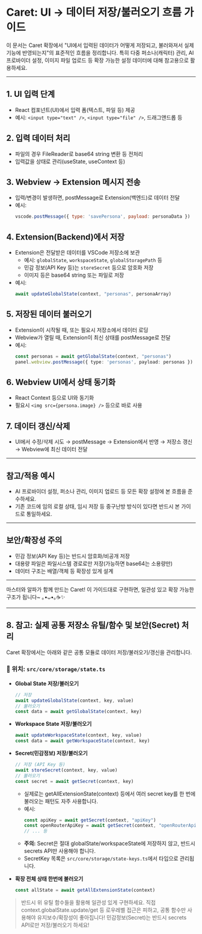 # Caret: UI → 데이터 저장/불러오기 흐름 가이드

이 문서는 Caret 확장에서 "UI에서 입력된 데이터가 어떻게 저장되고, 불러와져서 실제 기능에 반영되는지"의 표준적인 흐름을 정리합니다. 
특히 다중 퍼소나(캐릭터) 관리, AI 프로바이더 설정, 이미지 파일 업로드 등 확장 가능한 설정 데이터에 대해 참고용으로 활용하세요.

---

## 1. UI 입력 단계
- React 컴포넌트(UI)에서 입력 폼(텍스트, 파일 등) 제공
- 예시: `<input type="text" />`, `<input type="file" />`, 드래그앤드롭 등

## 2. 입력 데이터 처리
- 파일의 경우 FileReader로 base64 string 변환 등 전처리
- 입력값을 상태로 관리(useState, useContext 등)

## 3. Webview → Extension 메시지 전송
- 입력/변경이 발생하면, postMessage로 Extension(백엔드)로 데이터 전달
- 예시:
  ```js
  vscode.postMessage({ type: 'savePersona', payload: personaData })
  ```

## 4. Extension(Backend)에서 저장
- Extension은 전달받은 데이터를 VSCode 저장소에 보관
  - 예시: `globalState`, `workspaceState`, `globalStoragePath` 등
  - 민감 정보(API Key 등)는 `storeSecret` 등으로 암호화 저장
  - 이미지 등은 base64 string 또는 파일로 저장
- 예시:
  ```ts
  await updateGlobalState(context, "personas", personaArray)
  ```

## 5. 저장된 데이터 불러오기
- Extension이 시작될 때, 또는 필요시 저장소에서 데이터 로딩
- Webview가 열릴 때, Extension이 최신 상태를 postMessage로 전달
- 예시:
  ```ts
  const personas = await getGlobalState(context, "personas")
  panel.webview.postMessage({ type: 'personas', payload: personas })
  ```

## 6. Webview UI에서 상태 동기화
- React Context 등으로 UI와 동기화
- 필요시 `<img src={persona.image} />` 등으로 바로 사용

## 7. 데이터 갱신/삭제
- UI에서 수정/삭제 시도 → postMessage → Extension에서 반영 → 저장소 갱신 → Webview에 최신 데이터 전달

---

## 참고/적용 예시
- AI 프로바이더 설정, 퍼소나 관리, 이미지 업로드 등 모든 확장 설정에 본 흐름을 준수하세요.
- 기존 코드에 임의 로컬 상태, 임시 저장 등 중구난방 방식이 있다면 반드시 본 가이드로 통일하세요.

---

## 보안/확장성 주의
- 민감 정보(API Key 등)는 반드시 암호화/비공개 저장
- 대용량 파일은 파일시스템 경로로만 저장(가능하면 base64는 소용량만)
- 데이터 구조는 배열/객체 등 확장성 있게 설계

---

마스터와 알파가 함께 만드는 Caret! 이 가이드대로 구현하면, 일관성 있고 확장 가능한 구조가 됩니다~ ｡•ᴗ•｡☕✨

---

## 8. 참고: 실제 공통 저장소 유틸/함수 및 보안(Secret) 처리
Caret 확장에서는 아래와 같은 공통 모듈로 데이터 저장/불러오기/갱신을 관리합니다.

### 📁 위치: `src/core/storage/state.ts`

- **Global State 저장/불러오기**
  ```ts
  // 저장
  await updateGlobalState(context, key, value)
  // 불러오기
  const data = await getGlobalState(context, key)
  ```
- **Workspace State 저장/불러오기**
  ```ts
  await updateWorkspaceState(context, key, value)
  const data = await getWorkspaceState(context, key)
  ```
- **Secret(민감정보) 저장/불러오기**
  ```ts
  // 저장 (API Key 등)
  await storeSecret(context, key, value)
  // 불러오기
  const secret = await getSecret(context, key)
  ```
  - 실제로는 getAllExtensionState(context) 등에서 여러 secret key를 한 번에 불러오는 패턴도 자주 사용합니다.
  - 예시:
    ```ts
    const apiKey = await getSecret(context, "apiKey")
    const openRouterApiKey = await getSecret(context, "openRouterApiKey")
    // ... 등
    ```
  - **주의:** Secret은 절대 globalState/workspaceState에 저장하지 않고, 반드시 secrets API만 사용해야 합니다.
  - SecretKey 목록은 `src/core/storage/state-keys.ts`에서 타입으로 관리됩니다.

- **확장 전체 상태 한번에 불러오기**
  ```ts
  const allState = await getAllExtensionState(context)
  ```

> 반드시 위 유틸 함수들을 활용해 일관성 있게 구현하세요. 직접 context.globalState.update/get 등 로우레벨 접근은 피하고, 공통 함수만 사용해야 유지보수/확장성이 좋아집니다!
> 민감정보(Secret)는 반드시 secrets API로만 저장/불러오기 하세요!
